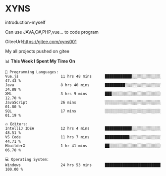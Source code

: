 # XYNS
introduction-myself

Can use JAVA,C#,PHP,vue... to code program

GiteeUrl:https://gitee.com/xyns001

My all projects pushed on gitee

<!--START_SECTION:waka-->
📊 **This Week I Spent My Time On** 

```text
💬 Programming Languages: 
Vue.js                   11 hrs 48 mins      ████████████░░░░░░░░░░░░░   47.43 % 
Java                     8 hrs 40 mins       █████████░░░░░░░░░░░░░░░░   34.88 % 
XML                      3 hrs 9 mins        ███░░░░░░░░░░░░░░░░░░░░░░   12.70 % 
JavaScript               26 mins             ░░░░░░░░░░░░░░░░░░░░░░░░░   01.80 % 
SQL                      17 mins             ░░░░░░░░░░░░░░░░░░░░░░░░░   01.19 % 

🔥 Editors: 
IntelliJ IDEA            12 hrs 4 mins       ████████████░░░░░░░░░░░░░   48.51 % 
VS Code                  11 hrs 7 mins       ███████████░░░░░░░░░░░░░░   44.71 % 
HbuilderX                1 hr 41 mins        ██░░░░░░░░░░░░░░░░░░░░░░░   06.78 % 

💻 Operating System: 
Windows                  24 hrs 53 mins      █████████████████████████   100.00 % 
```


<!--END_SECTION:waka-->
